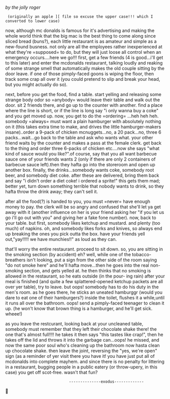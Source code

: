 _by the jolly roger_

     (originally an apple ][ file so excuse the upper case!!! which I converted to lower case)

now, although mc donalds is famous for it's advertising and making the
whole world think that the big mac is the best thing to come along since
sliced bread (buns?), each little restaurant is as amateur and simple as
a new-found busness. not only are all the employees rather inexperienced
at what they're =supposed= to do, but they will just loose all control when
an emergency occurs....here we go!!! first, get a few friends (4 is
good...i'll get to this later) and enter the mcdonalds restaurant, talking
loudly and reaking of some strange smell that automatically makes the old
couple sitting by the door leave. if one of those pimply-faced goons is
wiping the floor, then track some crap all over it (you could pretend to
slip and break your head, but you might actually do so).

next, before you get the food, find a table. start yelling and releasing
some strange body odor so =anybody= would leave their table and walk out
the door. sit 2 friends there, and go up to the counter with another.
find a place where the line is short, or if the line is long say "i only
wanna buy a coke" and you get moved up. now, you get to do the =ordering=
...heh heh heh. somebody =always= must want a plain
hamburger with absolutely nothing on it (this takes extra time to make, and
drives the little hamburger-makers insane)..order a 9-pack of chicken
mcnuggets...no, a 20 pack...no, three 6 packs...wait...go back to the table
and ask who wants what. your other friend waits by the counter and makes a
pass at the female clerk. get back to the thing and order three 6-packs of
chicken etc....now she says "what kind of sauce would you like?".of course,
say that you all want barbecue sauce one of your friends wants 2 (only if
there are only 2 containers of barbecue sauce left).then they hafta go into
the storeroom and open up another box. finally, the drinks...somebody wants
coke, somebody root beer, and somebody diet coke. after these are delivered,
bring them back and say "i didn't order a diet coke! i ordered a sprite!"
this gets them mad; better yet, turn down something terrible that nobody
wants to drink, so they hafta throw the drink away; they can't sell it.

after all the food(?) is handed to you, you must =never= have enough money
to pay. the clerk will be so angry and confused that she'll let ya get
away with it (another influence on her is your friend asking her "if you
let us go i'll go out with you" and giving her a fake fone number).
now, back to your table. but first, somebody likes ketchup and mustard.
and plenty (too much) of napkins. oh, and somebody likes forks and knives,
so always end up breaking the ones you pick outta the box. have your
friends yell out,"yay!!!!! we have munchies!!" as loud as they can.

that'll worry the entire restaurant. proceed to sit down. so, you are
sitting in the smoking section (by accident) eh? well, while one of the
tobacco-breathers isn't looking, put a sign from the other side of the
room saying "do not smoke here" and he'll hafta move...then he goes into
the real non-smoking section, and gets yelled at. he then thinks that
no smoking is allowed in the restaurant, so he eats outside (in the pour-
ing rain) after your meal is finished (and quite a few splattered-opened
ketchup packets are all over yer table), try to leave. but oops! somebody
has to do his duty in the men's room. as he goes there, he sticks an
uneated hamburggr (would you dare to eat one of their hamburgers?)
inside the toilet, flushes it a while,until it runs all over the bathroom.
oops! send a pimply-faced teenager to clean it up. (he won't know that
brown thing is a hamburger, and he'll get sick. wheee!)

as you leave the restcurant, looking back at your uncleaned table, somebody
must remember that they left their chocolate shake there! the one that's
almost full!!!! he takes it then says "this tastes like crap!", then he
takes off the lid and throws it into the garbage can...oops! he missed,
and now the same poor soul who's cleaning up the bathroom now hasta clean
up chocolate shake. then leave the joint, reversing the "yes, we're open"
sign (as a reminder of yer visit there you have it! you have just put
all of mcdonalds into complete mayhem. and since there is no penalty for
littering in a restaurant, bugging people in a public eatery (or
throw-upery, in this case) you get off scot-free. wasn't that fun?

                                --------------exodus-------------



